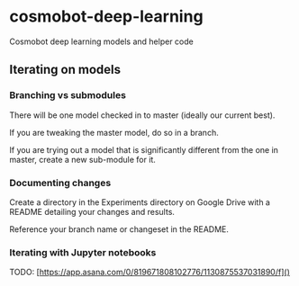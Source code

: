 # cosmobot-deep-learning

Cosmobot deep learning models and helper code

## Iterating on models

### Branching vs submodules

There will be one model checked in to master (ideally our current best).

If you are tweaking the master model, do so in a branch.

If you are trying out a model that is significantly different from the one in master, create a new sub-module for it.

### Documenting changes

Create a directory in the Experiments directory on Google Drive with a README detailing your changes and results.

Reference your branch name or changeset in the README.

### Iterating with Jupyter notebooks

TODO: [https://app.asana.com/0/819671808102776/1130875537031890/f]()

